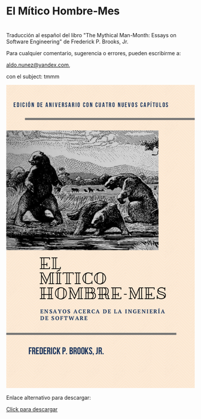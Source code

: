 # El Mítico Hombre-Mes
#
 Traducción al español del libro "The Mythical Man-Month: Essays on
 Software Engineering" de  Frederick P. Brooks, Jr.

 Para cualquier comentario, sugerencia o errores, pueden escribirme a:

  aldo.nunez@yandex.com, 
  
  con el subject: tmmm
<p align="center">
<img src="portada.png" width="578" height="808">
</p>

Enlace alternativo para descargar:

[Click para descargar](https://drive.google.com/drive/my-drive)
